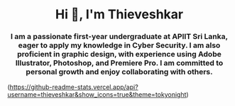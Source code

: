 <h1 align="center">Hi 👋, I'm Thieveshkar</h1>
<h3 align="center">I am a passionate first-year undergraduate at APlIT Sri Lanka, eager to apply my knowledge in Cyber Security. I am also proficient in graphic design, with experience using Adobe Illustrator, Photoshop, and Premiere Pro. I am committed to personal growth and enjoy collaborating with others.</h3>

(https://github-readme-stats.vercel.app/api?username=thieveshkar&show_icons=true&theme=tokyonight)

<!--
**thieveshkar/thieveshkar** is a ✨ _special_ ✨ repository because its `README.md` (this file) appears on your GitHub profile.

Here are some ideas to get you started:

- 🔭 I’m currently working on ...
- 🌱 I’m currently learning ...
- 👯 I’m looking to collaborate on ...
- 🤔 I’m looking for help with ...
- 💬 Ask me about ...
- 📫 How to reach me: ...
- 😄 Pronouns: ...
- ⚡ Fun fact: ...
-->
